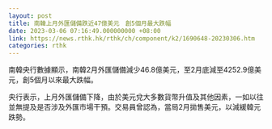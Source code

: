 ```yaml
---
layout: post
title: 南韓上月外匯儲備跌近47億美元　創5個月最大跌幅
date: 2023-03-06 07:16:49.000000000 +08:00
link: https://news.rthk.hk/rthk/ch/component/k2/1690648-20230306.htm
categories: rthk
---
```


南韓央行數據顯示，南韓2月外匯儲備減少46.8億美元，至2月底減至4252.9億美元，創5個月以來最大跌幅。

央行表示，上月外匯儲備下降，由於美元兌大多數貨幣升值及其他因素，一如以往並無提及是否涉及外匯市場干預。交易員曾認為，當局2月拋售美元，以減緩韓元跌勢。

